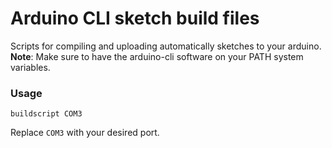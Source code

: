 # Arduino CLI sketch build files
Scripts for compiling and uploading automatically sketches to your arduino.\
**Note**: Make sure to have the arduino-cli software on your PATH system variables.
### Usage
```batch
buildscript COM3
```
Replace `COM3` with your desired port.
